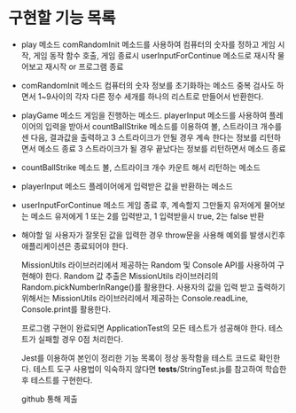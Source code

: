 # 구현할 기능 목록

- play 메소드
  comRandomInit 메소드를 사용하여 컴퓨터의 숫자를 정하고
  게임 시작, 게임 동작 함수 호출, 게임 종료시
  userInputForContinue 메소드로
  재시작 물어보고 재시작 or 프로그램 종료

- comRandomInit 메소드
  컴퓨터의 숫자 정보를 초기화하는 메소드
  중복 검사도 하면서 1~9사이의 각자 다른 정수 세개를 하나의 리스트로 만들어서 반환한다.

- playGame 메소드
  게임을 진행하는 메소드.
  playerInput 메소드를 사용하여 플레이어의 입력을 받아서
  countBallStrike 메소드를 이용하여
  볼, 스트라이크 개수를 센 다음, 결과값을 출력하고
  3 스트라이크가 안될 경우 계속 한다는 정보를 리턴하면서 메소드 종료
  3 스트라이크가 될 경우 끝났다는 정보를 리턴하면서 메소드 종료

- countBallStrike 메소드
  볼, 스트라이크 개수 카운트 해서 리턴하는 메소드

- playerInput 메소드
  플레이어에게 입력받은 값을 반환하는 메소드

- userInputForContinue 메소드
  게임 종료 후, 계속할지 그만둘지 유저에게 물어보는 메소드
  유저에게 1 또는 2를 입력받고, 1 입력받을시 true, 2는 false 반환

- 해야할 일
  사용자가 잘못된 값을 입력한 경우 throw문을 사용해 예외를 발생시킨후 애플리케이션은 종료되어야 한다.

  MissionUtils 라이브러리에서 제공하는 Random 및 Console API를 사용하여 구현해야 한다.
  Random 값 추출은 MissionUtils 라이브러리의 Random.pickNumberInRange()를 활용한다.
  사용자의 값을 입력 받고 출력하기 위해서는 MissionUtils 라이브러리에서 제공하는 Console.readLine, Console.print를 활용한다.

  프로그램 구현이 완료되면 ApplicationTest의 모든 테스트가 성공해야 한다. 테스트가 실패할 경우 0점 처리한다.

  Jest를 이용하여 본인이 정리한 기능 목록이 정상 동작함을 테스트 코드로 확인한다.
  테스트 도구 사용법이 익숙하지 않다면 **tests**/StringTest.js를 참고하여 학습한 후 테스트를 구현한다.

  github 통해 제출
